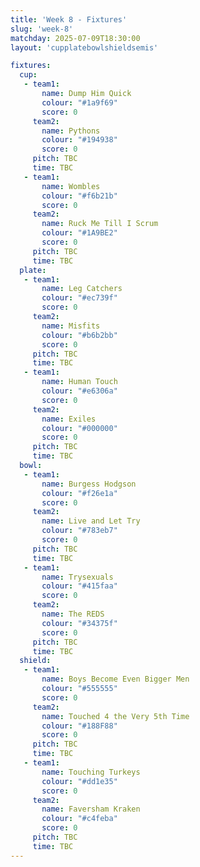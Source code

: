 ```yaml
---
title: 'Week 8 - Fixtures'
slug: 'week-8'
matchday: 2025-07-09T18:30:00
layout: 'cupplatebowlshieldsemis'

fixtures:
  cup:
   - team1:
       name: Dump Him Quick
       colour: "#1a9f69"
       score: 0
     team2:
       name: Pythons
       colour: "#194938"
       score: 0
     pitch: TBC
     time: TBC
   - team1:
       name: Wombles
       colour: "#f6b21b"
       score: 0
     team2:
       name: Ruck Me Till I Scrum
       colour: "#1A9BE2"
       score: 0
     pitch: TBC
     time: TBC
  plate:
   - team1:
       name: Leg Catchers
       colour: "#ec739f"
       score: 0
     team2:
       name: Misfits
       colour: "#b6b2bb"
       score: 0
     pitch: TBC
     time: TBC
   - team1:
       name: Human Touch
       colour: "#e6306a"
       score: 0
     team2:
       name: Exiles
       colour: "#000000"
       score: 0
     pitch: TBC
     time: TBC
  bowl:
   - team1:
       name: Burgess Hodgson
       colour: "#f26e1a"
       score: 0
     team2:
       name: Live and Let Try
       colour: "#783eb7"
       score: 0
     pitch: TBC
     time: TBC
   - team1:
       name: Trysexuals
       colour: "#415faa"
       score: 0
     team2:
       name: The REDS
       colour: "#34375f"
       score: 0
     pitch: TBC
     time: TBC
  shield:
   - team1:
       name: Boys Become Even Bigger Men
       colour: "#555555"
       score: 0
     team2:
       name: Touched 4 the Very 5th Time
       colour: "#188F88"
       score: 0
     pitch: TBC
     time: TBC
   - team1:
       name: Touching Turkeys
       colour: "#dd1e35"
       score: 0
     team2:
       name: Faversham Kraken
       colour: "#c4feba"
       score: 0
     pitch: TBC
     time: TBC
---
```


